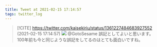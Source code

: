 ```yaml
---
title: Tweet at 2021-02-15 17:14:57
tags: twitter_log
---
```


> [!CITE] https://twitter.com/kaisekiriu/status/1361227484683927552 (2021-02-15 17:14:57)
> ![](https://twitter.com/kaisekiriu/status/1361227484683927552)
> @GotoSesame 誤記としてよいと思います。100年前も今と同じような誤記をしてるのはとても面白いですね。
